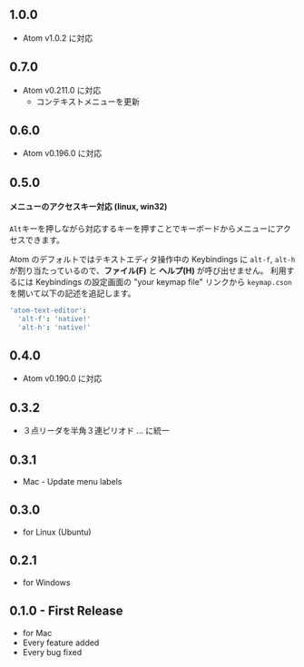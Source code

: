 ## 1.0.0
* Atom v1.0.2 に対応

## 0.7.0
* Atom v0.211.0 に対応
    * コンテキストメニューを更新

## 0.6.0
* Atom v0.196.0 に対応

## 0.5.0

#### メニューのアクセスキー対応 (linux, win32)

`Alt`キーを押しながら対応するキーを押すことでキーボードからメニューにアクセスできます。

Atom のデフォルトではテキストエディタ操作中の Keybindings に `alt-f`, `alt-h`
が割り当たっているので、__ファイル(F)__ と __ヘルプ(H)__ が呼び出せません。
利用するには Keybindings の設定画面の "your keymap file" リンクから
`keymap.cson` を開いて以下の記述を追記します。

```cson
'atom-text-editor':
  'alt-f': 'native!'
  'alt-h': 'native!'
```

## 0.4.0
* Atom v0.190.0 に対応

## 0.3.2
* ３点リーダを半角３連ピリオド ... に統一

## 0.3.1
* Mac - Update menu labels

## 0.3.0
* for Linux (Ubuntu)

## 0.2.1
* for Windows

## 0.1.0 - First Release
* for Mac
* Every feature added
* Every bug fixed
